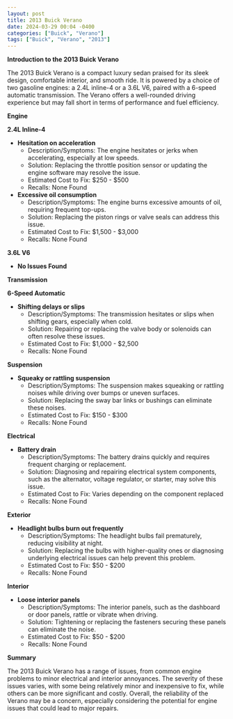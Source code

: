```yaml
---
layout: post
title: 2013 Buick Verano
date: 2024-03-29 00:04 -0400
categories: ["Buick", "Verano"]
tags: ["Buick", "Verano", "2013"]
---
```

**Introduction to the 2013 Buick Verano**

The 2013 Buick Verano is a compact luxury sedan praised for its sleek design, comfortable interior, and smooth ride. It is powered by a choice of two gasoline engines: a 2.4L inline-4 or a 3.6L V6, paired with a 6-speed automatic transmission. The Verano offers a well-rounded driving experience but may fall short in terms of performance and fuel efficiency.

**Engine**

**2.4L Inline-4**

* **Hesitation on acceleration**
  * Description/Symptoms: The engine hesitates or jerks when accelerating, especially at low speeds.
  * Solution: Replacing the throttle position sensor or updating the engine software may resolve the issue.
  * Estimated Cost to Fix: $250 - $500
  * Recalls: None Found
* **Excessive oil consumption**
  * Description/Symptoms: The engine burns excessive amounts of oil, requiring frequent top-ups.
  * Solution: Replacing the piston rings or valve seals can address this issue.
  * Estimated Cost to Fix: $1,500 - $3,000
  * Recalls: None Found

**3.6L V6**

* **No Issues Found**

**Transmission**

**6-Speed Automatic**

* **Shifting delays or slips**
  * Description/Symptoms: The transmission hesitates or slips when shifting gears, especially when cold.
  * Solution: Repairing or replacing the valve body or solenoids can often resolve these issues.
  * Estimated Cost to Fix: $1,000 - $2,500
  * Recalls: None Found

**Suspension**

* **Squeaky or rattling suspension**
  * Description/Symptoms: The suspension makes squeaking or rattling noises while driving over bumps or uneven surfaces.
  * Solution: Replacing the sway bar links or bushings can eliminate these noises.
  * Estimated Cost to Fix: $150 - $300
  * Recalls: None Found

**Electrical**

* **Battery drain**
  * Description/Symptoms: The battery drains quickly and requires frequent charging or replacement.
  * Solution: Diagnosing and repairing electrical system components, such as the alternator, voltage regulator, or starter, may solve this issue.
  * Estimated Cost to Fix: Varies depending on the component replaced
  * Recalls: None Found

**Exterior**

* **Headlight bulbs burn out frequently**
  * Description/Symptoms: The headlight bulbs fail prematurely, reducing visibility at night.
  * Solution: Replacing the bulbs with higher-quality ones or diagnosing underlying electrical issues can help prevent this problem.
  * Estimated Cost to Fix: $50 - $200
  * Recalls: None Found

**Interior**

* **Loose interior panels**
  * Description/Symptoms: The interior panels, such as the dashboard or door panels, rattle or vibrate when driving.
  * Solution: Tightening or replacing the fasteners securing these panels can eliminate the noise.
  * Estimated Cost to Fix: $50 - $200
  * Recalls: None Found

**Summary**

The 2013 Buick Verano has a range of issues, from common engine problems to minor electrical and interior annoyances. The severity of these issues varies, with some being relatively minor and inexpensive to fix, while others can be more significant and costly. Overall, the reliability of the Verano may be a concern, especially considering the potential for engine issues that could lead to major repairs.
